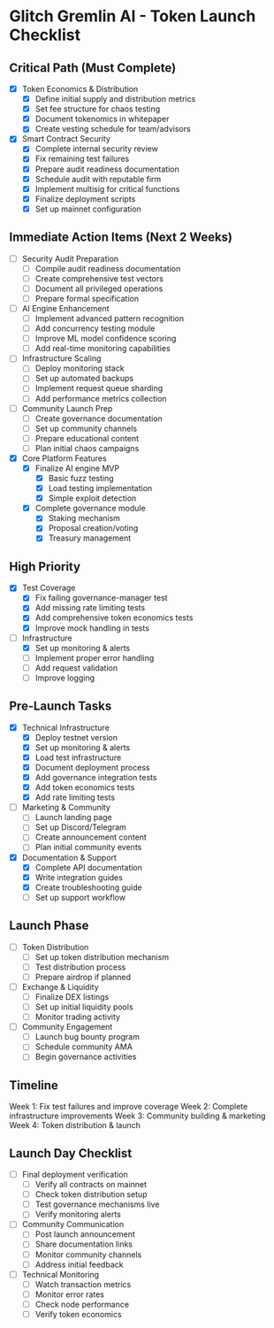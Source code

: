 # Glitch Gremlin AI - Token Launch Checklist

## Critical Path (Must Complete)
- [x] Token Economics & Distribution
  - [x] Define initial supply and distribution metrics
  - [x] Set fee structure for chaos testing
  - [x] Document tokenomics in whitepaper
  - [x] Create vesting schedule for team/advisors

- [x] Smart Contract Security
  - [x] Complete internal security review
  - [x] Fix remaining test failures
  - [x] Prepare audit readiness documentation
  - [x] Schedule audit with reputable firm
  - [x] Implement multisig for critical functions
  - [x] Finalize deployment scripts
  - [x] Set up mainnet configuration

## Immediate Action Items (Next 2 Weeks)
- [ ] Security Audit Preparation
  - [ ] Compile audit readiness documentation
  - [ ] Create comprehensive test vectors
  - [ ] Document all privileged operations
  - [ ] Prepare formal specification

- [ ] AI Engine Enhancement
  - [ ] Implement advanced pattern recognition
  - [ ] Add concurrency testing module
  - [ ] Improve ML model confidence scoring
  - [ ] Add real-time monitoring capabilities

- [ ] Infrastructure Scaling
  - [ ] Deploy monitoring stack
  - [ ] Set up automated backups
  - [ ] Implement request queue sharding
  - [ ] Add performance metrics collection

- [ ] Community Launch Prep
  - [ ] Create governance documentation
  - [ ] Set up community channels
  - [ ] Prepare educational content
  - [ ] Plan initial chaos campaigns

- [x] Core Platform Features
  - [x] Finalize AI engine MVP
    - [x] Basic fuzz testing
    - [x] Load testing implementation
    - [x] Simple exploit detection
  - [x] Complete governance module
    - [x] Staking mechanism
    - [x] Proposal creation/voting
    - [x] Treasury management

## High Priority
- [x] Test Coverage
  - [x] Fix failing governance-manager test
  - [x] Add missing rate limiting tests
  - [x] Add comprehensive token economics tests
  - [x] Improve mock handling in tests

- [ ] Infrastructure
  - [x] Set up monitoring & alerts
  - [ ] Implement proper error handling
  - [ ] Add request validation
  - [ ] Improve logging

## Pre-Launch Tasks
- [x] Technical Infrastructure
  - [x] Deploy testnet version
  - [x] Set up monitoring & alerts
  - [x] Load test infrastructure
  - [x] Document deployment process
  - [x] Add governance integration tests
  - [x] Add token economics tests
  - [x] Add rate limiting tests

- [ ] Marketing & Community
  - [ ] Launch landing page
  - [ ] Set up Discord/Telegram
  - [ ] Create announcement content
  - [ ] Plan initial community events

- [x] Documentation & Support
  - [x] Complete API documentation
  - [x] Write integration guides
  - [x] Create troubleshooting guide
  - [ ] Set up support workflow

## Launch Phase
- [ ] Token Distribution
  - [ ] Set up token distribution mechanism
  - [ ] Test distribution process
  - [ ] Prepare airdrop if planned

- [ ] Exchange & Liquidity
  - [ ] Finalize DEX listings
  - [ ] Set up initial liquidity pools
  - [ ] Monitor trading activity

- [ ] Community Engagement
  - [ ] Launch bug bounty program
  - [ ] Schedule community AMA
  - [ ] Begin governance activities

## Timeline
Week 1: Fix test failures and improve coverage
Week 2: Complete infrastructure improvements
Week 3: Community building & marketing
Week 4: Token distribution & launch

## Launch Day Checklist
- [ ] Final deployment verification
  - [ ] Verify all contracts on mainnet
  - [ ] Check token distribution setup
  - [ ] Test governance mechanisms live
  - [ ] Verify monitoring alerts
  
- [ ] Community Communication
  - [ ] Post launch announcement
  - [ ] Share documentation links
  - [ ] Monitor community channels
  - [ ] Address initial feedback

- [ ] Technical Monitoring
  - [ ] Watch transaction metrics
  - [ ] Monitor error rates
  - [ ] Check node performance
  - [ ] Verify token economics
